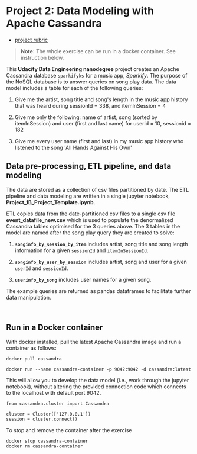 # Project 2: Data Modeling with Apache Cassandra

- [project rubric](https://review.udacity.com/#!/rubrics/2475/view)


> **Note:** The whole exercise can be run in a docker container. See instruction below.

This **Udacity Data Engineering nanodegree** project creates an Apache Cassandra database `sparkifyks` for a music app, *Sparkify*. The purpose of the NoSQL database is to answer queries on song play data. The data model includes a table for each of the following queries:

1. Give me the artist, song title and song's length in the music app history that was heard during  sessionId = 338, and itemInSession  = 4

2. Give me only the following: name of artist, song (sorted by itemInSession) and user (first and last name) for userid = 10, sessionid = 182
    
3. Give me every user name (first and last) in my music app history who listened to the song 'All Hands Against His Own'


## Data pre-processing, ETL pipeline, and data modeling

The data are stored as a collection of csv files partitioned by date. The ETL pipeline and data modeling are written in a single jupyter notebook, **Project_1B_Project_Template.ipynb**.

ETL copies data from the date-partitioned csv files to a single csv file **event_datafile_new.csv** which is used to populate the denormalized Cassandra tables optimised for the 3 queries above. The 3 tables in the model are named after the song play query they are created to solve:

1. **`songinfo_by_session_by_item`** includes artist, song title and song length information for a given `sessionId` and `itemInSessionId`.

2. **`songinfo_by_user_by_session`** includes artist, song and user for a given `userId` and `sessionId`.

3. **`userinfo_by_song`** includes user names for a given song.

The example queries are returned as pandas dataframes to facilitate further data manipulation.

<br>

## Run in a Docker container

With docker installed, pull the latest Apache Cassandra image and run a container as follows:

```{bash}
docker pull cassandra

docker run --name cassandra-container -p 9042:9042 -d cassandra:latest
```

This will allow you to develop the data model (i.e., work through the jupyter notebook), without altering the provided connection code which connects to the localhost with default port 9042.

```{python}
from cassandra.cluster import Cassandra

cluster = Cluster(['127.0.0.1'])
session = cluster.connect()
```

To stop and remove the container after the exercise

```{bash}
docker stop cassandra-container
docker rm cassandra-container
```
